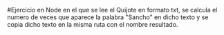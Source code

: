 #Ejercicio en Node en el que se lee el Quijote en formato txt, se calcula el numero de veces que aparece la palabra "Sancho" en dicho texto y se copia dicho texto en la misma ruta con el nombre resultado.